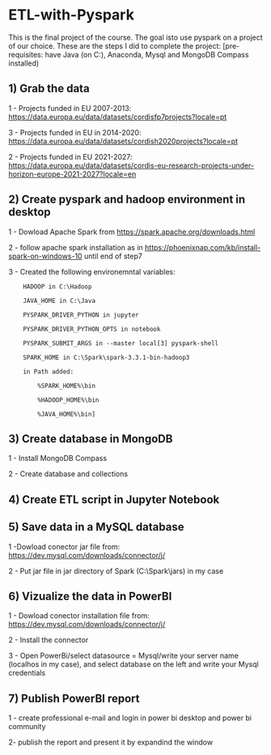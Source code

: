 # ETL-with-Pyspark

This is the final project of the course. The goal isto use pyspark on a project of our choice. These are the steps I did to complete the project:
[pre-requisites: have Java (on C:), Anaconda, Mysql and MongoDB Compass installed)

## 1) Grab the data

1 - Projects funded in EU 2007-2013: https://data.europa.eu/data/datasets/cordisfp7projects?locale=pt

3 - Projects funded in EU in 2014-2020: https://data.europa.eu/data/datasets/cordish2020projects?locale=pt

2 - Projects funded in EU 2021-2027: https://data.europa.eu/data/datasets/cordis-eu-research-projects-under-horizon-europe-2021-2027?locale=en
    

## 2) Create pyspark and hadoop environment in desktop

1 - Dowload Apache Spark from https://spark.apache.org/downloads.html

2 - follow apache spark installation as in https://phoenixnap.com/kb/install-spark-on-windows-10 until end of step7

3 - Created the following environemntal variables:

        HADOOP in C:\Hadoop

        JAVA_HOME in C:\Java

        PYSPARK_DRIVER_PYTHON in jupyter

        PYSPARK_DRIVER_PYTHON_OPTS in notebook

        PYSPARK_SUBMIT_ARGS in --master local[3] pyspark-shell

        SPARK_HOME in C:\Spark\spark-3.3.1-bin-hadoop3

        in Path added: 

            %SPARK_HOME%\bin

            %HADOOP_HOME%\bin

            %JAVA_HOME%\bin]
           

## 3) Create database in MongoDB

1 - Install MongoDB Compass

2 - Create database and collections
    
    
 ## 4) Create ETL script in Jupyter Notebook
 
 
 ## 5) Save data in a MySQL database
 
1 -Dowload conector jar file from: https://dev.mysql.com/downloads/connector/j/

2 - Put jar file in jar directory of Spark (C:\\Spark\jars) in my case
    
 
 ## 6) Vizualize the data in PowerBI
  
1 - Dowload conector installation file from: https://dev.mysql.com/downloads/connector/j/

2 - Install the connector

3 - Open PowerBi/select datasource = Mysql/write your server name (localhos in my case), and select database on the left and write your Mysql credentials
    
    
  ## 7) Publish PowerBI report

1 - create professional e-mail and login in power bi desktop and power bi community

2- publish the report and present it by expandind the window
    
    
    
    
    
    






